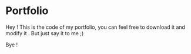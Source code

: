 # Portfolio
Hey ! This is the code of my portfolio, you can feel free to download it and modify it . But just say it to me ;) 

Bye !
